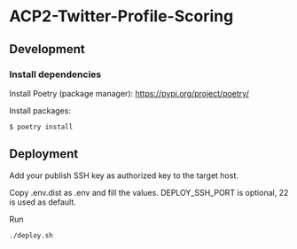 # ACP2-Twitter-Profile-Scoring

## Development
### Install dependencies
Install Poetry (package manager): https://pypi.org/project/poetry/

Install packages:
```shell
$ poetry install
```

## Deployment
Add your publish SSH key as authorized key to the target host.

Copy .env.dist as .env and fill the values. DEPLOY_SSH_PORT is optional, 22 is used as default.

Run
```
./deploy.sh
```
